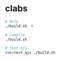 # clabs

```bash
# Help
./build.sh -h

# Compile
./build.sh

# Test qjs
run=test_qjs ./build.sh
```
